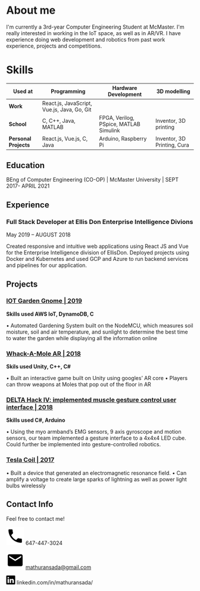 # About me
I'm currently a 3rd-year Computer Engineering Student at McMaster. I'm really interested in working in the IoT space, as well as in AR/VR. I have experience doing web development and robotics from past work experience, projects and competitions. 
 

# Skills

| Used at | Programming | Hardware Development |3D modelling |
| ------- | ----------- | -------------------- | ------------ |
| **Work** |React.js, JavaScript, Vue.js, Java, Go, Git|
| **School** | C, C++, Java,  MATLAB | FPGA, Verilog, PSpice, MATLAB Simulink | Inventor, 3D printing |
| **Personal Projects** | React.js, Vue.js, C, Java | Arduino, Raspberry Pi | Inventor, 3D Printing, Cura |

## Education
BEng of Computer Engineering (CO-OP) | McMaster University | SEPT 2017- APRIL 2021

## Experience

### Full Stack Developer at Ellis Don Enterprise Intelligence Divions

May 2019 – AUGUST 2018

Created responsive and intuitive web applications using React JS and Vue for the Enterprise Intelligence division of EllisDon. Deployed projects using Docker and Kubernetes and used GCP and Azure to run backend services and pipelines for our application.

## Projects

### [IOT Garden Gnome | 2019](https://github.com/saamirt/IOT-Garden-Gnome)
**Skills used AWS IoT, DynamoDB, C**	   

•	Automated Gardening System built on the NodeMCU, which measures soil moisture, soil and air temperature, and sunlight to determine the best time to water the garden while displaying all the information online

### [Whack-A-Mole AR | 2018](https://github.com/Vithop/Wack-A-Bok) 
**Skils used Unity, C++, C#**

•  Built an interactive game built on Unity using googles’ AR core
•	Players can throw weapons at Moles that pop out of the floor in AR

### [DELTA Hack IV: implemented muscle gesture control user interface | 2018]()
**Skills used C#, Arduino**

•	Using the myo armband’s EMG sensors, 9 axis gyroscope and motion sensors, our team implemented a gesture interface to a 4x4x4 LED cube. Could further be implemented into gesture-controlled robotics.

### [Tesla Coil | 2017]()
•	Built a device that generated an electromagnetic resonance field.
•	Can amplify a voltage to create large sparks of lightning as well as power light bulbs wirelessly 

## Contact Info

Feel free to contact me!

![](phone.svg) 647-447-3024

![](email.svg) mathuransada@gmail.com

![](linkedin-logo.png) linkedin.com/in/mathuransada/


